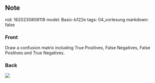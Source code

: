 ## Note
nid: 1620230808118
model: Basic-b122e
tags: 04_vorlesung
markdown: false

### Front
Draw a confusion matrix including True Positives, False Negatives, False Positives and True Negatives.

### Back
<img src="paste-b3c39721c42f01ce66e8a56ae37ebd332b468f83.jpg">
